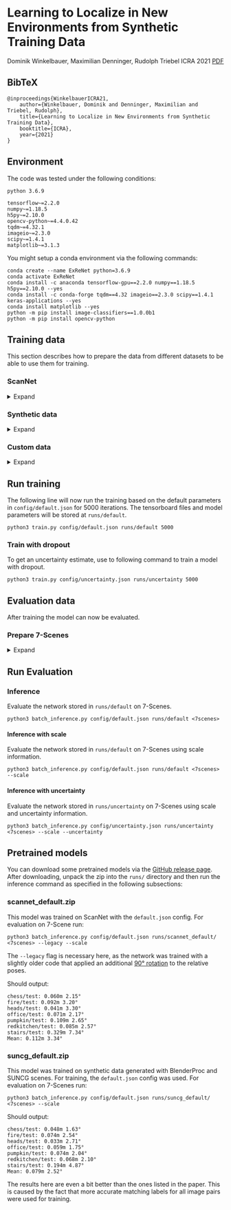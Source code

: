 # Learning to Localize in New Environments from Synthetic Training Data

Dominik Winkelbauer, Maximilian Denninger, Rudolph Triebel
ICRA 2021
[PDF](https://arxiv.org/abs/2011.04539)

## BibTeX

```
@inproceedings{WinkelbauerICRA21,
    author={Winkelbauer, Dominik and Denninger, Maximilian and Triebel, Rudolph},
    title={Learning to Localize in New Environments from Synthetic Training Data},
    booktitle={ICRA},
    year={2021}
}
```

## Environment

The code was tested under the following conditions:

```
python 3.6.9

tensorflow~=2.2.0
numpy~=1.18.5
h5py~=2.10.0
opencv-python~=4.4.0.42
tqdm~=4.32.1
imageio~=2.3.0
scipy~=1.4.1
matplotlib~=3.1.3
```

You might setup a conda environment via the following commands:
```
conda create --name ExReNet python=3.6.9
conda activate ExReNet
conda install -c anaconda tensorflow-gpu==2.2.0 numpy==1.18.5 h5py==2.10.0 --yes
conda install -c conda-forge tqdm==4.32 imageio==2.3.0 scipy==1.4.1 keras-applications --yes
conda install matplotlib --yes
python -m pip install image-classifiers==1.0.0b1
python -m pip install opencv-python
```

## Training data

This section describes how to prepare the data from different datasets to be able to use them for training.

### ScanNet

<details><summary>Expand</summary>
<p>

#### Download

Download ScanNet v2 dataset, only `.sens` and `.txt` files are required.

#### Extract images from .sens files

This will extract the single frames from the `.sens` files and store them as images (we hereby only use every 10th frame).

```
python3 external/scannet/batch.py <scannet>/scans
python3 external/scannet/batch.py <scannet>/scans_test
```

#### Resize and project images

Now the images are resized to the resolution `128x128` and a border is added to simulate a focal length `530`.
Depth images are resized in the same way and are stored as `.raw` binary files.

```
python3 data/ScanNet_resize.py <scannet>/scans 128 530
python3 data/ScanNet_resize.py <scannet>/scans_test 128 530
```

#### Calculate intersection measures

In this step we calculate for all combinations of frames from a scene how much they intersect.

```
python3 data/ScanNet_build_ious.py <scannet>/scans
python3 data/ScanNet_build_ious.py <scannet>/scans_test
```

#### Build pairs

Based on these intersections, now pairs are formed and listed in the specified text files.

```
python3 data/ScanNet_build_pairs.py <scannet>/scans <scannet>/pairs_d0.6_a30.txt
python3 data/ScanNet_build_pairs.py <scannet>/scans_test <scannet>/pairs_test_d0.6_a30.txt
```

#### Shuffle pairs

In the last step the pairs are now shuffled

```
python3 data/shuffle_pairs.py <scannet>/pairs_d0.6_a30.txt
python3 data/shuffle_pairs.py <scannet>/pairs_test_d0.6_a30.txt
```

#### Set paths in config file

To make use of the data during training, set the following lines in `config/default.json`:
```
    "train_pair_file": "<scannet>/pairs_d0.6_a30_shuffle.txt",
    "val_pair_file": "<scannet>/pairs_test_d0.6_a30_shuffle.txt",
    "train_data_path": "<scannet>/scans_128",
    "val_data_path": "<scannet>/scans_test_128"
```

</p>
</details>

### Synthetic data

<details><summary>Expand</summary>
<p>
In this section the procedure is described how to generate training data via BlenderProc and SUNCG.

#### Generate data

Download BlenderProc from https://github.com/DLR-RM/BlenderProc

Copy custom modules
```
cp data/PairwiseSuncgCameraSampler.py <BlenderProc>/src/camera/
cp data/Mixed3d.py <BlenderProc>/src/provider/sampler/
```

In BlenderProc root:

```
python run.py <ExReNet>/data/blenderproc_config_dense_pairs.yaml <house.json> <output_dir>/<house_id>
```

Here `<house.json>` should point to one `house.json` file in the SUNCG dataset and `<output_dir>/<house_id>` sets the output path.
Do this step multiple time for different houses until enough training data has been collected.
Then split the output directories into `<synth_dir>/suncg` and `<synth_dir>/suncg_test`

#### Calculate intersection measures

In this step we calculate for all combinations of frames from a scene how much they intersect.

```
python3 data/Suncg_build_ious.py <synth_dir>/suncg
python3 data/Suncg_build_ious.py <synth_dir>/suncg_test
```

#### Collect pairs

Based on these intersections, now pairs are formed and listed in the specified text files.

```
python3 data/Suncg_build_pairs.py <synth_dir>/suncg <synth_dir>/train_pairs.txt
python3 data/Suncg_build_pairs.py <synth_dir>/suncg_test <synth_dir>/test_pairs.txt
```

#### Shuffle pairs

In the last step the pairs are now shuffled

```
python3 data/shuffle_pairs.py <synth_dir>/train_pairs.txt
python3 data/shuffle_pairs.py <synth_dir>/test_pairs.txt
```

#### Set paths in config file

To make use of the data during training, set the following lines in `config/default.json`:
```
    "train_pair_file": "<synth_dir>/train_pairs.txt",
    "val_pair_file": "<synth_dir>/test_pairs.txt",
    "train_data_path": "<synth_dir>/suncg",
    "val_data_path": "<synth_dir>/suncg_test"
```

</rel_path>
</details>

### Custom data

<details><summary>Expand</summary>
<p>

The training data should have the following data structure:
```
data/
data/images
data/images/1790.jpg
data/images/1790.raw
data/images/...
data/pairs.txt
data/pairs_val.txt
```

- `data/images/1790.jpg` one image, jpg, should be already in 128x128
- `data/images/1790.raw` a binary file (readable by `tf.io.read_file`) containing the depth image in float32 with shape [128, 128].
- `data/pairs.txt` lists all images pairs that should be used for training, one row describes one pair / training sample
- `data/pairs_val.txt` lists all images pairs that should be used for validation, one row describes one pair / val sample


Structure of a row in the pairs text files:

```
<rel_path img1> <rel_path img2> <row-wise 4x4 t-mat pose img1> <row-wise 4x4 t-mat pose img2> <fx> <fy> <cx> <cy>
```

The pairs should already be shuffled!

Example:

```
1790.jpg 1740.jpg -0.998281 0.002259 -0.058561 5.117176 0.048069 0.603176 -0.796158 5.589637 0.033524 -0.797605 -0.602248 1.204097 0.0 0.0 0.0 1.0 -0.860071 0.235089 -0.452781 4.913857 0.510174 0.395488 -0.763749 5.435265 -0.00048 -0.887875 -0.460084 1.257236 0.0 0.0 0.0 1.0 577.870605 577.870605 319.5 239.5
```

The poses are represented as a transformation matrix mapping points from the camera frame to the world frame.
The camera frame is defined as Y up, -Z forward, X right.

In the `.json` training config set the paths to your custom training data:
```
    "train_pair_file": "data/pairs.txt",
    "val_pair_file": "data/pairs_val.txt",
    "train_data_path": "data/images",
    "val_data_path": "data/images"
```

The images for train and val can also be stored in different directories.

</rel_path>
</details>

## Run training

The following line will now run the training based on the default parameters in `config/default.json` for 5000 iterations.
The tensorboard files and model parameters will be stored at `runs/default`.

```
python3 train.py config/default.json runs/default 5000
```

### Train with dropout

To get an uncertainty estimate, use to following command to train a model with dropout.

```
python3 train.py config/uncertainty.json runs/uncertainty 5000
```

## Evaluation data

After training the model can now be evaluated.

### Prepare 7-Scenes

<details><summary>Expand</summary>
<p>

#### Download 7-scenes

Download and unpack the 7-Scenes data set from https://www.microsoft.com/en-us/research/project/rgb-d-dataset-7-scenes/.

#### Convert to hdf5

The following script now prepares RGB and poses of each frame and stores them into .hdf5 files.
`<7scenes>` should point to your 7-Scenes copy.

```
python3 data/7scenes_to_hdf5.py <7scenes>
```

</p>
</details>

## Run Evaluation

### Inference 

Evaluate the network stored in `runs/default` on 7-Scenes. 

```
python3 batch_inference.py config/default.json runs/default <7scenes> 
```

#### Inference with scale

Evaluate the network stored in `runs/default` on 7-Scenes using scale information.

```
python3 batch_inference.py config/default.json runs/default <7scenes> --scale
```

#### Inference with uncertainty

Evaluate the network stored in `runs/uncertainty` on 7-Scenes using scale and uncertainty information.

```
python3 batch_inference.py config/uncertainty.json runs/uncertainty <7scenes> --scale --uncertainty
```

## Pretrained models

You can download some pretrained models via the [GitHub release page](https://github.com/DLR-RM/ExReNet/releases).
After downloading, unpack the zip into the `runs/` directory and then run the inference command as specified in the following subsections:

### scannet_default.zip

This model was trained on ScanNet with the `default.json` config.
For evaluation on 7-Scene run:

```
python3 batch_inference.py config/default.json runs/scannet_default/ <7scenes> --legacy --scale
```

The `--legacy` flag is necessary here, as the network was trained with a slightly older code that applied an additional [90° rotation](https://github.com/DLR-RM/ExReNet/blob/main/src/data/Data.py#L107) to the relative poses.

Should output:

```
chess/test: 0.060m 2.15°
fire/test: 0.092m 3.20°
heads/test: 0.041m 3.30°
office/test: 0.071m 2.17°
pumpkin/test: 0.109m 2.65°
redkitchen/test: 0.085m 2.57°
stairs/test: 0.329m 7.34°
Mean: 0.112m 3.34°
```

### suncg_default.zip

This model was trained on synthetic data generated with BlenderProc and SUNCG scenes. 
For training, the `default.json` config was used.
For evaluation on 7-Scenes run:

```
python3 batch_inference.py config/default.json runs/suncg_default/ <7scenes> --scale
```

Should output:

```
chess/test: 0.048m 1.63°
fire/test: 0.074m 2.54°
heads/test: 0.033m 2.71°
office/test: 0.059m 1.75°
pumpkin/test: 0.074m 2.04°
redkitchen/test: 0.068m 2.10°
stairs/test: 0.194m 4.87°
Mean: 0.079m 2.52°
```

The results here are even a bit better than the ones listed in the paper.
This is caused by the fact that more accurate matching labels for all image pairs were used for training.
